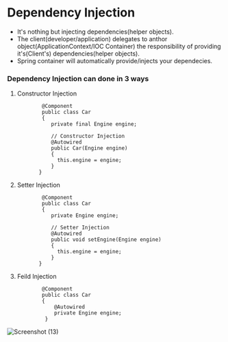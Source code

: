 # Dependency Injection
- It's nothing but injecting dependencies(helper objects).
- The client(developer/application) delegates to anthor object(ApplicationContext/IOC Container) the responsibility of providing it's(Client's) dependencies(helper objects).
- Spring container will automatically provide/injects your dependecies.
### Dependency Injection can done in 3 ways
1. Constructor Injection

   
               @Component
               public class Car
               {
                  private final Engine engine;

                  // Constructor Injection
                  @Autowired
                  public Car(Engine engine)
                  {
                    this.engine = engine;
                  }
              }

2. Setter Injection

               @Component
               public class Car
               {
                  private Engine engine;

                  // Setter Injection 
                  @Autowired
                  public void setEngine(Engine engine)
                  {
                    this.engine = engine;
                  }
              }
   
3. Feild Injection

   
               @Component
               public class Car
               {
                   @Autowired
                   private Engine engine;
                }



![Screenshot (13)](https://github.com/user-attachments/assets/9fa6043e-72eb-4ab1-8d4c-d4cfc133868e)


    
  
